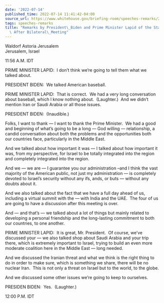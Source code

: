 ```yaml
---
date: '2022-07-14'
published_time: 2022-07-14 11:41:42-04:00
source_url: https://www.whitehouse.gov/briefing-room/speeches-remarks/2022/07/14/remarks-by-president-biden-and-prime-minister-lapid-of-the-state-of-israel-after-bilateral-meeting/
tags: speeches-remarks
title: "Remarks by President\_Biden and Prime Minister Lapid of the State of Israel\
  \ After Bilateral\_Meeting"
---
```

 
Waldorf Astoria Jerusalem  
Jerusalem, Israel

11:56 A.M. IDT 

PRIME MINISTER LAPID:  I don’t think we’re going to tell them what we
talked about.

PRESIDENT BIDEN:  We talked American baseball.

PRIME MINISTER LAPID:  That is correct.  We had a very long conversation
about baseball, which I know nothing about.  (Laughter.)  And we didn’t
mention Iran or Saudi Arabia or all those issues. 

PRESIDENT BIDEN:  (Inaudible.)

Folks, I want to thank — I want to thank the Prime Minister.  We had a
good and beginning of what’s going to be a long — God willing —
relationship, a candid conversation about both the problems and the
opportunities both our countries face, particularly in the Middle East. 

And we talked about how important it was — I talked about how important
it was, from my perspective, for Israel to be totally integrated into
the region and completely integrated into the region.

And we — we are — I guarantee you our administration –and I think the
vast majority of the American public, not just my administration — is
completely devoted to Israel’s security without any ifs, ands, or buts —
without any doubts about it.

And we also talked about the fact that we have a full day ahead of us,
including a virtual summit with the — with India and the UAE.  The four
of us are going to have a discussion after this meeting is over. 

And — and that’s — we talked about a lot of things but mainly related to
developing a personal friendship and the long-lasting commitment to both
our countries, to one another.

PRIME MINISTER LAPID:  It is great, Mr. President.  Of course, we’ve
discussed your — we also talked shop about Saudi Arabia and your trip
there, which is extremely important to Israel, trying to build an even
more moderate coalition here in the Middle East — long needed. 

And we discussed the Iranian threat and what we think is the right thing
to do in order to make sure, which is something we share, there will be
no nuclear Iran.  This is not only a threat on Israel but to the world,
to the globe.

And we discussed some other issues we’re going to keep to ourselves. 

PRESIDEN BIDEN:  Yes.  (Laughter.)

12:00 P.M. IDT
